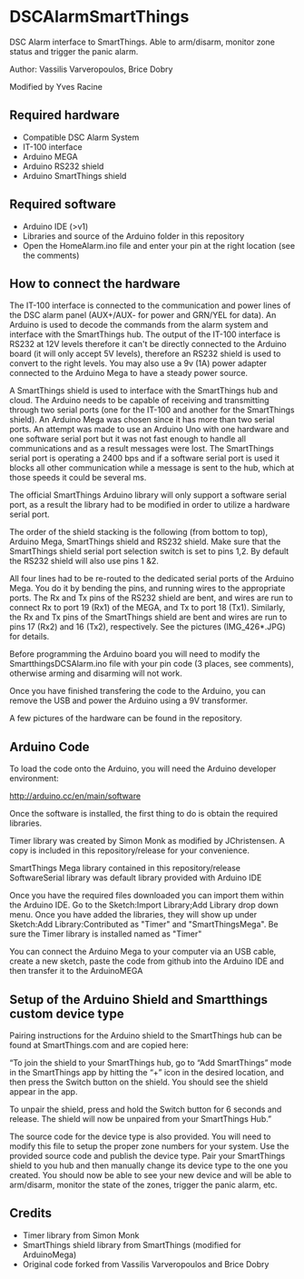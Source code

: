 DSCAlarmSmartThings
===================
DSC Alarm interface to SmartThings. Able to arm/disarm, monitor zone status and trigger the panic alarm.

Author: Vassilis Varveropoulos, Brice Dobry

Modified by Yves Racine


Required hardware
------------------
* Compatible DSC Alarm System 
* IT-100 interface
* Arduino MEGA
* Arduino RS232 shield
* Arduino SmartThings shield

Required software
-----------------
* Arduino IDE (>v1)
* Libraries and source of the Arduino folder in this repository
* Open the HomeAlarm.ino file and enter your pin at the right location (see the comments)

How to connect the hardware
---------------------------
The IT-100 interface is connected to the communication and power lines of the DSC alarm panel (AUX+/AUX- for power and GRN/YEL for data). An Arduino is used to decode the commands from the alarm system and interface with the SmartThings hub. The output of the IT-100 interface is RS232 at 12V levels therefore it can't be directly connected to the Arduino board (it will only accept 5V levels), therefore an RS232 shield is used to convert to the right levels.  You may also use a 9v (1A) power adapter connected to the Arduino Mega to have a steady power source.

A SmartThings shield is used to interface with the SmartThings hub and cloud. The Arduino needs to be capable of receiving and transmitting through two serial ports (one for the IT-100 and another for the SmartThings shield). An Arduino Mega was chosen since it has more than two serial ports. An attempt was made to use an Arduino Uno with one hardware and one software serial port but it was not fast enough to handle all communications and as a result messages were lost. The SmartThings serial port is operating a 2400 bps and if a software serial port is used it blocks all other communication while a message is sent to the hub, which at those speeds it could be several ms.

The official SmartThings Arduino library will only support a software serial port, as a result the library had to be modified in order to utilize a hardware serial port. 

The order of the shield stacking is the following (from bottom to top), Arduino Mega, SmartThings shield and RS232 shield. Make sure that the SmartThings shield serial port selection switch is set to pins 1,2. By default the RS232 shield will also use pins 1 &2.

All four lines had to be re-routed to the dedicated serial ports of the Arduino Mega. You do it by bending the pins, and running wires to the appropriate ports. The Rx and Tx pins of the RS232 shield are bent, and wires are run to connect Rx to port 19 (Rx1) of the MEGA, and Tx to port 18 (Tx1). Similarly, the Rx and Tx pins of the SmartThings shield are bent and wires are run to pins 17 (Rx2) and 16 (Tx2), respectively. See the pictures (IMG_426*.JPG) for details. 

Before programming the Arduino board you will need to modify the SmartthingsDCSAlarm.ino file with your pin code (3 places, see comments), otherwise arming and disarming will not work.

Once you have finished transfering the code to the Arduino, you can remove the USB and power the Arduino using a 9V transformer.

A few pictures of the hardware can be found in the repository.

Arduino Code
------------

To load the code onto the Arduino, you will need the Arduino developer environment:

http://arduino.cc/en/main/software

Once the software is installed, the first thing to do is obtain the required libraries.

Timer library was created by Simon Monk as modified by JChristensen. A copy is included in this repository/release for your convenience.

SmartThings Mega library contained in this repository/release
SoftwareSerial library was default library provided with Arduino IDE

Once you have the required files downloaded you can import them within the Arduino IDE. Go to the Sketch:Import Library;Add Library drop down menu. Once you have added the libraries, they will show up under Sketch:Add Library:Contributed as "Timer" and "SmartThingsMega". Be sure the Timer library is installed named as "Timer"

You can connect the Arduino Mega to your computer via an USB cable, create a new sketch, paste the code from github into the Arduino IDE and then transfer it to the ArduinoMEGA

Setup of the Arduino Shield and Smartthings custom device type
---------------------------------------------------------------

Pairing instructions for the Arduino shield to the SmartThings hub can be found at SmartThings.com and are copied here:

“To join the shield to your SmartThings hub, go to “Add SmartThings” mode in the
SmartThings app by hitting the “+” icon in the desired location, and then press the Switch button on the shield. You should see the shield appear in the app.

To unpair the shield, press and hold the Switch button for 6 seconds and release. The shield will now be unpaired from your SmartThings Hub.”

The source code for the device type is also provided. You will need to modify this file to setup the proper zone numbers for your system. Use the provided source code and publish the device type. Pair your SmartThings shield to you hub and then manually change its device type to the one you created. You should now be able to see your new device and will be able to arm/disarm, monitor the state of the zones, trigger the panic alarm, etc.

Credits
--------
* Timer library from Simon Monk
* SmartThings shield library from SmartThings (modified for ArduinoMega)
* Original code forked from Vassilis Varveropoulos and Brice Dobry
